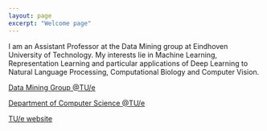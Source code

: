 ```yaml
---
layout: page
excerpt: "Welcome page"
---
```



I am an Assistant Professor at the Data Mining group at Eindhoven University of Technology. My interests lie in Machine Learning, Representation Learning and particular applications of Deep Learning to Natural Language Processing, Computational Biology and Computer Vision.

[Data Mining Group @TU/e](https://www.tue.nl/en/research/research-centers/data-science-center-eindhoven-dsce/research/dsce-research-groups/data-mining-dm/)

[Department of Computer Science @TU/e](http://w3.win.tue.nl/en/)

[TU/e website](http://www.tue.nl)
